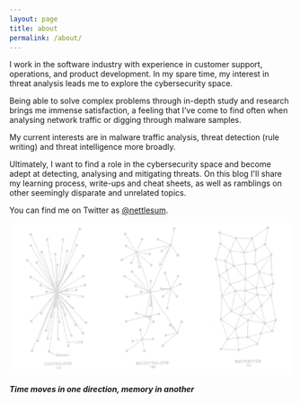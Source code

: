 ```yaml
---
layout: page
title: about
permalink: /about/
---
```


I work in the software industry with experience in customer support, operations, and product development. In my spare time, my interest in threat analysis leads me to explore the cybersecurity space. 

Being able to solve complex problems through in-depth study and research brings me immense satisfaction, a feeling that I’ve come to find often when analysing network traffic or digging through malware samples.

My current interests are in malware traffic analysis, threat detection (rule writing) and threat intelligence more broadly. 

Ultimately, I want to find a role in the cybersecurity space and become adept at detecting, analysing and mitigating threats. On this blog I'll share my learning process, write-ups and cheat sheets, as well as ramblings on other seemingly disparate and unrelated topics.

You can find me on Twitter as [@nettlesum](https://twitter.com/nettlesum). 

![rhizome](/assets/main/rhizome.png)

***Time moves in one direction, memory in another***
